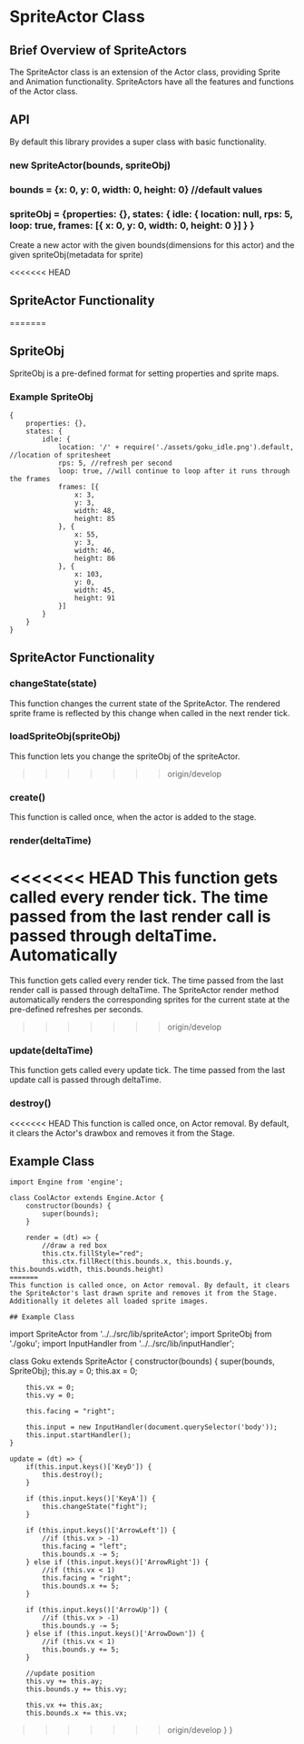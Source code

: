 # SpriteActor Class
## Brief Overview of SpriteActors
The SpriteActor class is an extension of the Actor class, providing Sprite and Animation functionality. SpriteActors have all the features and functions of the Actor class.

## API
By default this library provides a super class with basic functionality.

### new SpriteActor(bounds, spriteObj)
### bounds = {x: 0, y: 0, width: 0, height: 0} //default values
### spriteObj = {properties: {}, states: { idle: { location: null, rps: 5, loop: true, frames: [{ x: 0, y: 0, width: 0, height: 0 }] } }
Create a new actor with the given bounds(dimensions for this actor) and the given spriteObj(metadata for sprite)

<<<<<<< HEAD
## SpriteActor Functionality
=======
## SpriteObj
SpriteObj is a pre-defined format for setting properties and sprite maps. 

### Example SpriteObj
```
{
    properties: {},
    states: {
        idle: {
            location: '/' + require('./assets/goku_idle.png').default, //location of spritesheet
            rps: 5, //refresh per second
            loop: true, //will continue to loop after it runs through the frames
            frames: [{
                x: 3, 
                y: 3,
                width: 48,
                height: 85
            }, {
                x: 55, 
                y: 3,
                width: 46,
                height: 86
            }, {
                x: 103, 
                y: 0,
                width: 45,
                height: 91
            }]
        }
    }
}
```

## SpriteActor Functionality

### changeState(state) 
This function changes the current state of the SpriteActor. The rendered sprite frame is reflected by this change when called in the next render tick.

### loadSpriteObj(spriteObj)
This function lets you change the spriteObj of the spriteActor.

>>>>>>> origin/develop
### create()
This function is called once, when the actor is added to the stage.

### render(deltaTime) 
<<<<<<< HEAD
This function gets called every render tick. The time passed from the last render call is passed through deltaTime. Automatically 
=======
This function gets called every render tick. The time passed from the last render call is passed through deltaTime. The SpriteActor render method automatically renders the corresponding sprites for the current state at the pre-defined refreshes per seconds.
>>>>>>> origin/develop

### update(deltaTime) 
This function gets called every update tick. The time passed from the last update call is passed through deltaTime.

### destroy() 
<<<<<<< HEAD
This function is called once, on Actor removal. By default, it clears the Actor's drawbox and removes it from the Stage.

## Example Class
```
import Engine from 'engine';

class CoolActor extends Engine.Actor {
    constructor(bounds) {
        super(bounds);
    }

    render = (dt) => {
        //draw a red box
        this.ctx.fillStyle="red";
        this.ctx.fillRect(this.bounds.x, this.bounds.y, this.bounds.width, this.bounds.height)
=======
This function is called once, on Actor removal. By default, it clears the SpriteActor's last drawn sprite and removes it from the Stage. Additionally it deletes all loaded sprite images.

## Example Class
```
import SpriteActor from '../../src/lib/spriteActor';
import SpriteObj from './goku';
import InputHandler from '../../src/lib/inputHandler';

class Goku extends SpriteActor {
    constructor(bounds) {
        super(bounds, SpriteObj);
        this.ay = 0;
        this.ax = 0;

        this.vx = 0;
        this.vy = 0;

        this.facing = "right";

        this.input = new InputHandler(document.querySelector('body'));
        this.input.startHandler();
    }

    update = (dt) => {
        if(this.input.keys()['KeyD']) {
            this.destroy();
        }

        if (this.input.keys()['KeyA']) {
            this.changeState("fight");
        }

        if (this.input.keys()['ArrowLeft']) {
            //if (this.vx > -1)
            this.facing = "left";
            this.bounds.x -= 5;
        } else if (this.input.keys()['ArrowRight']) {
            //if (this.vx < 1)
            this.facing = "right";
            this.bounds.x += 5;
        }

        if (this.input.keys()['ArrowUp']) {
            //if (this.vx > -1)
            this.bounds.y -= 5;
        } else if (this.input.keys()['ArrowDown']) {
            //if (this.vx < 1)
            this.bounds.y += 5;
        }

        //update position
        this.vy += this.ay;
        this.bounds.y += this.vy;

        this.vx += this.ax;
        this.bounds.x += this.vx;
>>>>>>> origin/develop
    }
}
```